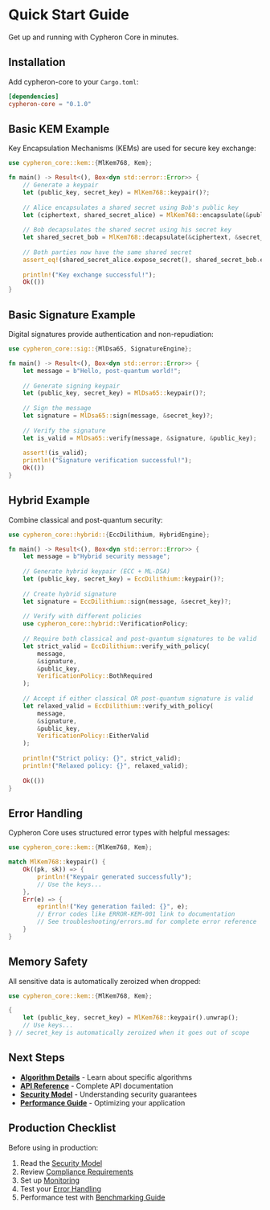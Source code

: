 # Quick Start Guide

Get up and running with Cypheron Core in minutes.

## Installation

Add cypheron-core to your `Cargo.toml`:

```toml
[dependencies]
cypheron-core = "0.1.0"
```

## Basic KEM Example

Key Encapsulation Mechanisms (KEMs) are used for secure key exchange:

```rust
use cypheron_core::kem::{MlKem768, Kem};

fn main() -> Result<(), Box<dyn std::error::Error>> {
    // Generate a keypair
    let (public_key, secret_key) = MlKem768::keypair()?;
    
    // Alice encapsulates a shared secret using Bob's public key
    let (ciphertext, shared_secret_alice) = MlKem768::encapsulate(&public_key)?;
    
    // Bob decapsulates the shared secret using his secret key
    let shared_secret_bob = MlKem768::decapsulate(&ciphertext, &secret_key)?;
    
    // Both parties now have the same shared secret
    assert_eq!(shared_secret_alice.expose_secret(), shared_secret_bob.expose_secret());
    
    println!("Key exchange successful!");
    Ok(())
}
```

## Basic Signature Example

Digital signatures provide authentication and non-repudiation:

```rust
use cypheron_core::sig::{MlDsa65, SignatureEngine};

fn main() -> Result<(), Box<dyn std::error::Error>> {
    let message = b"Hello, post-quantum world!";
    
    // Generate signing keypair
    let (public_key, secret_key) = MlDsa65::keypair()?;
    
    // Sign the message
    let signature = MlDsa65::sign(message, &secret_key)?;
    
    // Verify the signature
    let is_valid = MlDsa65::verify(message, &signature, &public_key);
    
    assert!(is_valid);
    println!("Signature verification successful!");
    Ok(())
}
```

## Hybrid Example

Combine classical and post-quantum security:

```rust
use cypheron_core::hybrid::{EccDilithium, HybridEngine};

fn main() -> Result<(), Box<dyn std::error::Error>> {
    let message = b"Hybrid security message";
    
    // Generate hybrid keypair (ECC + ML-DSA)
    let (public_key, secret_key) = EccDilithium::keypair()?;
    
    // Create hybrid signature
    let signature = EccDilithium::sign(message, &secret_key)?;
    
    // Verify with different policies
    use cypheron_core::hybrid::VerificationPolicy;
    
    // Require both classical and post-quantum signatures to be valid
    let strict_valid = EccDilithium::verify_with_policy(
        message, 
        &signature, 
        &public_key, 
        VerificationPolicy::BothRequired
    );
    
    // Accept if either classical OR post-quantum signature is valid
    let relaxed_valid = EccDilithium::verify_with_policy(
        message, 
        &signature, 
        &public_key, 
        VerificationPolicy::EitherValid
    );
    
    println!("Strict policy: {}", strict_valid);
    println!("Relaxed policy: {}", relaxed_valid);
    
    Ok(())
}
```

## Error Handling

Cypheron Core uses structured error types with helpful messages:

```rust
use cypheron_core::kem::{MlKem768, Kem};

match MlKem768::keypair() {
    Ok((pk, sk)) => {
        println!("Keypair generated successfully");
        // Use the keys...
    },
    Err(e) => {
        eprintln!("Key generation failed: {}", e);
        // Error codes like ERROR-KEM-001 link to documentation
        // See troubleshooting/errors.md for complete error reference
    }
}
```

## Memory Safety

All sensitive data is automatically zeroized when dropped:

```rust
use cypheron_core::kem::{MlKem768, Kem};

{
    let (public_key, secret_key) = MlKem768::keypair().unwrap();
    // Use keys...
} // secret_key is automatically zeroized when it goes out of scope
```

## Next Steps

- **[Algorithm Details](../algorithms/ml-kem.md)** - Learn about specific algorithms
- **[API Reference](../api/types.md)** - Complete API documentation
- **[Security Model](../security/model.md)** - Understanding security guarantees
- **[Performance Guide](../performance/optimization.md)** - Optimizing your application

## Production Checklist

Before using in production:

1. Read the [Security Model](../security/model.md)
2. Review [Compliance Requirements](../security/compliance.md)  
3. Set up [Monitoring](../deployment/monitoring.md)
4. Test your [Error Handling](../troubleshooting/common.md)
5. Performance test with [Benchmarking Guide](../performance/benchmarks.md)